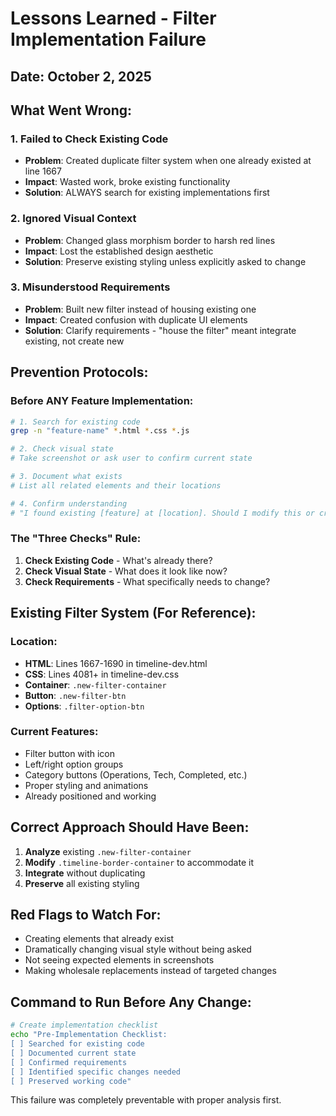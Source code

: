 # Lessons Learned - Filter Implementation Failure

## Date: October 2, 2025

## What Went Wrong:

### 1. **Failed to Check Existing Code**
- **Problem**: Created duplicate filter system when one already existed at line 1667
- **Impact**: Wasted work, broke existing functionality
- **Solution**: ALWAYS search for existing implementations first

### 2. **Ignored Visual Context**
- **Problem**: Changed glass morphism border to harsh red lines
- **Impact**: Lost the established design aesthetic
- **Solution**: Preserve existing styling unless explicitly asked to change

### 3. **Misunderstood Requirements**
- **Problem**: Built new filter instead of housing existing one
- **Impact**: Created confusion with duplicate UI elements
- **Solution**: Clarify requirements - "house the filter" meant integrate existing, not create new

## Prevention Protocols:

### Before ANY Feature Implementation:

```bash
# 1. Search for existing code
grep -n "feature-name" *.html *.css *.js

# 2. Check visual state
# Take screenshot or ask user to confirm current state

# 3. Document what exists
# List all related elements and their locations

# 4. Confirm understanding
# "I found existing [feature] at [location]. Should I modify this or create new?"
```

### The "Three Checks" Rule:
1. **Check Existing Code** - What's already there?
2. **Check Visual State** - What does it look like now?
3. **Check Requirements** - What specifically needs to change?

## Existing Filter System (For Reference):

### Location:
- **HTML**: Lines 1667-1690 in timeline-dev.html
- **CSS**: Lines 4081+ in timeline-dev.css
- **Container**: `.new-filter-container`
- **Button**: `.new-filter-btn`
- **Options**: `.filter-option-btn`

### Current Features:
- Filter button with icon
- Left/right option groups
- Category buttons (Operations, Tech, Completed, etc.)
- Proper styling and animations
- Already positioned and working

## Correct Approach Should Have Been:

1. **Analyze** existing `.new-filter-container`
2. **Modify** `.timeline-border-container` to accommodate it
3. **Integrate** without duplicating
4. **Preserve** all existing styling

## Red Flags to Watch For:

- Creating elements that already exist
- Dramatically changing visual style without being asked
- Not seeing expected elements in screenshots
- Making wholesale replacements instead of targeted changes

## Command to Run Before Any Change:

```bash
# Create implementation checklist
echo "Pre-Implementation Checklist:
[ ] Searched for existing code
[ ] Documented current state
[ ] Confirmed requirements
[ ] Identified specific changes needed
[ ] Preserved working code"
```

This failure was completely preventable with proper analysis first.
